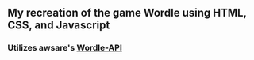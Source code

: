 ## My recreation of the game Wordle using HTML, CSS, and Javascript
### Utilizes awsare's [Wordle-API](https://github.com/awsare/Wordle-API)